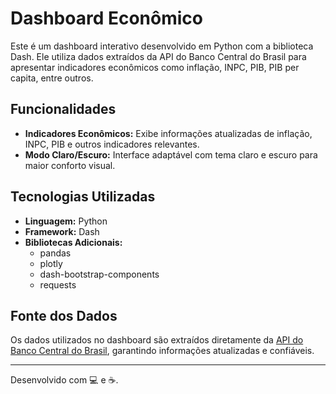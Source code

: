 # Dashboard Econômico

Este é um dashboard interativo desenvolvido em Python com a biblioteca Dash. Ele utiliza dados extraídos da API do Banco Central do Brasil para apresentar indicadores econômicos como inflação, INPC, PIB, PIB per capita, entre outros.

## Funcionalidades

- **Indicadores Econômicos:** Exibe informações atualizadas de inflação, INPC, PIB e outros indicadores relevantes.
- **Modo Claro/Escuro:** Interface adaptável com tema claro e escuro para maior conforto visual.

## Tecnologias Utilizadas

- **Linguagem:** Python
- **Framework:** Dash
- **Bibliotecas Adicionais:**
  - pandas
  - plotly
  - dash-bootstrap-components
  - requests

## Fonte dos Dados

Os dados utilizados no dashboard são extraídos diretamente da [API do Banco Central do Brasil](https://dadosabertos.bcb.gov.br/), garantindo informações atualizadas e confiáveis.

---

Desenvolvido com 💻 e ☕.

